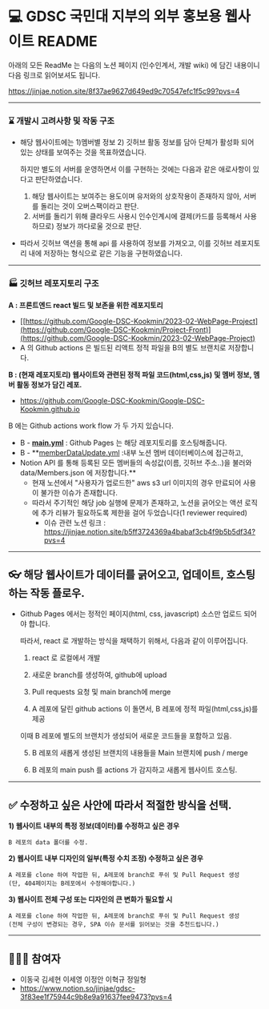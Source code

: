 # 💻 GDSC 국민대 지부의 외부 홍보용 웹사이트 README

아래의 모든 ReadMe 는 다음의 노션 페이지 (인수인계서, 개발 wiki) 에 담긴 내용이니 다음 링크로 읽어보셔도 됩니다.

https://jinjae.notion.site/8f37ae9627d649ed9c70547efc1f5c99?pvs=4

-----

### ⌛️ 개발시 고려사항 및 작동 구조

* 해당 웹사이트에는 1)멤버별 정보 2) 깃허브 활동 정보를 담아 단체가 활성화 되어 있는 상태를 보여주는 것을 목표하였습니다.

  하지만 별도의 서버를 운영하면서 이를 구현하는 것에는 다음과 같은 애로사항이 있다고 판단하였습니다.

  1) 해당 웹사이트는 보여주는 용도이며 유저와의 상호작용이 존재하지 않아, 서버를 돌리는 것이 오버스팩이라고 판단.
  2) 서버를 돌리기 위해 클라우드 사용시 인수인계시에 결제(카드를 등록해서 사용하므로) 정보가 까다로울 것으로 판단.
   
* 따라서 깃허브 액션을 통해 api 를 사용하여 정보를 가져오고, 이를 깃허브 레포지토리 내에 저장하는 형식으로 같은 기능을 구현하였습니다.

-----

### 🏭 깃허브 레포지토리 구조

**A : 프론트엔드 react 빌드 및 보존을 위한 레포지토리**

- [[https://github.com/Google-DSC-Kookmin/2023-02-WebPage-Project](https://github.com/Google-DSC-Kookmin/Project-Front)](https://github.com/Google-DSC-Kookmin/2023-02-WebPage-Project)
- A 의 Github actions 은 빌드된 리액트 정적 파일을 B의 별도 브랜치로 저장합니다.

**B : (현재 레포지토리) 웹사이트와 관련된 정적 파일 코드(html,css,js) 및 멤버 정보, 멤버 활동 정보가 담긴 레포.**

- https://github.com/Google-DSC-Kookmin/Google-DSC-Kookmin.github.io

B 에는 Github actions work flow 가 두 가지 있습니다.

- B - **[main.yml](https://github.com/Google-DSC-Kookmin/Google-DSC-Kookmin.github.io/blob/master/.github/workflows/main.yml)** :  Github Pages 는 해당 레포지토리를 호스팅해줍니다.
- B - **[memberDataUpdate.yml](https://github.com/Google-DSC-Kookmin/Google-DSC-Kookmin.github.io/blob/master/.github/workflows/memberDataUpdate.yml) :내부 노션 멤버 데이터베이스에 접근하고,
- Notion API 를 통해 등록된 모든 멤버들의 속성값(이름, 깃허브 주소..)을 불러와 data/Members.json 에 저장합니다.**
    - 현재 노션에서 "사용자가 업로드한" aws s3 url 이미지의 경우 만료되어 사용이 불가한 이슈가 존재합니다.
    - 따라서 주기적인 해당 job 실행에 문제가 존재하고, 노션을 긁어오는 액션 로직에 추가 리뷰가 필요하도록 제한을 걸어 두었습니다(1 reviewer required) 
      - 이슈 관련 노션 링크 : https://jinjae.notion.site/b5ff3724369a4babaf3cb4f9b5b5df34?pvs=4

-----

## 👓 해당 웹사이트가 데이터를 긁어오고, 업데이트, 호스팅하는 작동 플로우.

- Github Pages 에서는 정적인 페이지(html, css, javascript) 소스만 업로드 되어야 합니다.
    
    따라서, react 로 개발하는 방식을 채택하기 위해서, 다음과 같이 이루어집니다.
    
    1) react 로 로컬에서 개발
    
    2) 새로운 branch를 생성하여, github에 upload
    
    3) Pull requests 요청 및 main branch에 merge
    
    4) A 레포에 달린 github actions 이 돌면서, B 레포에 정적 파일(html,css,js)를 제공
    
    이때 B 레포에 별도의 브랜치가 생성되어 새로운 코드들을 포함하고 있음.
    
    5) B 레포의 새롭게 생성된 브랜치의 내용들을 Main 브랜치에 push / merge
    
    6) B 레포의 main push 를 actions 가 감지하고 새롭게 웹사이트 호스팅.


-----

## ✅ 수정하고 싶은 사안에 따라서 적절한 방식을 선택.

  **1) 웹사이트 내부의 특정 정보(데이터)를 수정하고 싶은 경우**

    B 레포의 data 폴더를 수정.

  **2) 웹사이트 내부 디자인의 일부(특정 수치 조정) 수정하고 싶은 경우**

    A 레포를 clone 하여 작업한 뒤, A레포에 branch로 푸쉬 및 Pull Request 생성
    (단, 404페이지는 B레포에서 수정해야합니다.)
    

  **3) 웹사이트 전체 구성 또는 디자인의 큰 변화가 필요할 시**

    A 레포를 clone 하여 작업한 뒤, A레포에 branch로 푸쉬 및 Pull Request 생성
    (전체 구성이 변경되는 경우, SPA 이슈 문서를 읽어보는 것을 추천드립니다.)

-----
## 🧑‍🤝‍🧑 참여자 
- 이동국 김세현 이세영 이정안 이혁규 정일형
- https://www.notion.so/jinjae/gdsc-3f83ee1f75944c9b8e9a91637fee9473?pvs=4

